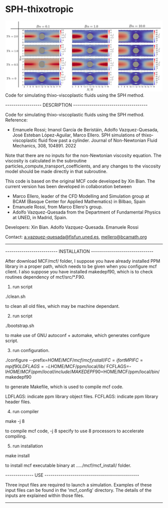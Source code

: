 # SPH-thixotropic
![alt text](https://github.com/BCAM-CFD/SPH-thixotropic/blob/main/thixotropic.png)
Code for simulating thixo-viscoplastic fluids using the SPH method.

------------------ DESCRIPTION -------------------------------------

 Code for simulating thixo-viscoplastic fluids using the SPH method.
 Reference:
   - Emanuele   Rossi;    Imanol   García   de    Beristáin,   Adolfo
     Vazquez-Quesada, José  Esteban López-Aguilar, Marco  Ellero. SPH
     simulations   of   thixo-viscoplastic    fluid   flow   past   a
     cylinder.  Journal   of  Non-Newtonian  Fluid   Mechanics,  308,
     104891. 2022

 Note  that  there  are  no inputs  for  the  non-Newtonian  viscosity
 equation.   The   viscosity   is   calculated   in   the   subroutine
 particles_compute_transport_coefficients,  and  any  changes  to  the
 viscosity model should be made directly in that subroutine.
 
 This code is  based on the original MCF code  developed by Xin Bian.
 The  current version  has  been developed  in collaboration  between
 - Marco Ellero,  leader of the  CFD Modelling and Simulation  group at
 BCAM (Basque Center  for Applied Mathematics) in  Bilbao, Spain
 - Emanuele Rossi, from Marco Ellero's group.
 - Adolfo Vazquez-Quesada from  the Department of Fundamental Physics
 at UNED, in Madrid, Spain.

 Developers:
     Xin Bian.
     Adolfo Vazquez-Quesada.
     Emanuele Rossi

 Contact: a.vazquez-quesada@fisfun.uned.es, mellero@bcamath.org
 
--------------------------------------------------------------------

-------------------------- INSTALLATION -------------------------------

After download MCF/mcf/ folder,
I suppose you have already installed PPM library
in a proper path,
which needs to be given when you configure mcf client.
I also suppose you have installed makedepf90,
which is to check routines dependency of mcf/src/*.F90.

1) run script
 
  ./clean.sh

to clean all old files, which may be machine dependant.

2) run script

  ./bootstrap.sh

to make use of GNU autoconf + automake,
which generates configure script.

3) run configuration.

./configure --prefix=$HOME/MCF/mcf/mcf_install/ FC=ifort MPIFC=mpif90 LDFLAGS=-L$HOME/MCF/ppm/local/lib/ FCFLAGS=-I$HOME/MCF/ppm/local/include/ MAKEDEPF90=$HOME/MCF/ppm/local/bin/makedepf90

to generate Makefile, which is used to compile mcf code.

LDFLAGS: indicate ppm library object files.
FCFLAGS: indicate ppm library header files.


4) run compiler

  make -j 8

to compile mcf code,
-j 8 specify to use 8 processors to accelerate compiling.

5) run installation

  make install

to install mcf executable binary at ...../mcf/mcf_install/ folder.

-------------- USE -----------------------------------------------

Three input files are required to launch a simulation. Examples of
these input files can be found in the 'mcf_config' directory. The
details of the inputs are explained within those files.

-------------------------------------------------------------------
